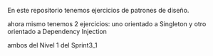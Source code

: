 En este repositorio tenemos ejercicios de patrones de diseño.

ahora mismo tenemos 2 ejercicios:
uno orientado a Singleton
y otro orientado a Dependency Injection

ambos del Nivel 1 del Sprint3_1
